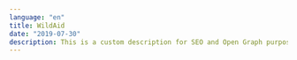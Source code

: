 ```yaml
---
language: "en"
title: WildAid
date: "2019-07-30"
description: This is a custom description for SEO and Open Graph purposes, rather than the default generated excerpt. Simply add a description field to the frontmatter.
---
```


<main>
    <section className="hero">
        <component-hero
            content='{
                "headline": "Be the",
                "headlineAlt": "Pride",
                "subheadline": "Lion populations are in crisis, and you&apos;re the solution.",
                "buttonText": "Help Now",
                "captionText": "Photos by Chris Schmid"
        }'></component-hero>
    </section>
    <section className="population">
        <component-population
            content='{
                "slide1Headline": "Here&apos;s why lions<br/>are in trouble.",
                "slide1Subheadline": "Historic<br/>range",
                "slide1Paragraph": "Historically, lions have occupied almost every part of Africa, today they have disappeared from 94% of this range.",
                "slide2Headline": "Prey numbers are falling.",
                "slide2Title": "bushmeat poaching",
                "slide2Paragraph": "Poaching has severely depleted lions&apos; prey. Lions are also often caught in deadly snares set to illegally trap bushmeat.",
                "slide3Headline": "Humans and lions are in conflict.",
                "slide3Paragraph": "Livestock competes with prey for grazing land. This pushes all predators into closer contact with humans. When livestock is killed, lions are often the first target for revenge killings.",
                "slide4Headline": "Human activity is the biggest threat.",
                "slide4Title": "human encroachment",
                "slide4Paragraph": "With 350,000 people for every wild lion, there is growing competition for resources like land. Wild habitats are increasingly destroyed to make way for farmland.",
                "slide5Headline": "Lions are in crisis.",
                "slide5Subheadline": "Current<br/>range",
                "slide5Paragraph": "In the last 20 years alone, the number of wild lions has fallen by almost half due to these threats.",
                "slide6Headline": "Tanzania has 40% of the world&apos;s remaining lions.",
                "slide6Title": "#bethepride",
                "slide6Paragraph": "60% of Tanzania&apos;s lions still live outside of protected areas. Take action now by scrolling down."
        }'></component-population>
    </section>
    <component-video-feature
        content='{
            "headline": "Video Headline",
            "subheadline": "Subheadline will go here.",
            "paragraph": "Lorem ipsum dolor sit amet, consectetur adipiscing elit. Praesent consequat neque eu nunc semper, at pretium urna accumsan. Etiam et cursus eros, nec faucibus purus. Nullam ullamcorper malesuada mi, eu dictum ligula vulputate et. Maecenas sodales tincidunt pulvinar. In sit amet nulla convallis, bibendum massa gravida, posuere turpis. Vivamus condimentum justo nec mi dictum ornare. Nam fringilla sapien et sapien ornare gravida et sed ligula. Vivamus massa lorem, ullamcorper eget accumsan in, molestie non augue. Curabitur congue nunc eget tristique vestibulum. Aliquam erat volutpat. Aliquam sit amet ornare est. Vestibulum sollicitudin sodales commodo."
    }'></component-video-feature>
    <component-take-action
        content='{
            "headline": "Take",
            "headlineAlt": "Action",
            "subheadline": "The best way to help is to tweet at world leaders, influencers and decision makers to bethepride.",
            "buttonText": "Send Tweet",
            "people": [{
                    "name": "Antonio Guterres 1",
                    "handle": "@antonioguterres",
                    "title": "Secretary-General of the United States",
                    "pic": "person-thumbnail-image-1"
                },
                {
                    "name": "Antonio Guterres 2",
                    "handle": "@antonioguterres",
                    "title": "Secretary-General of the United States",
                    "pic": "person-thumbnail-image-2"
                },
                {
                    "name": "Antonio Guterres 3",
                    "handle": "@antonioguterres",
                    "title": "Secretary-General of the United States",
                    "pic": "person-thumbnail-image-3"
                }
            ]
        }'></component-take-action>
    <component-simba-ni
        content='{
            "headline": "Simba Ni",
            "subheadline": "subheadline",
            "title": "About the People",
            "paragraph": "Lorem ipsum dolor sit amet, consecteaur adipiscing elit. Morbi at leo mauris. Cras varius at ante libero.",
            "personName1": "Asha Mnkeni",
            "personName2": "Asha Mnkeni",
            "personName3": "Asha Mnkeni",
            "personName4": "Asha Mnkeni",
            "personName5": "Asha Mnkeni",
            "personName6": "Asha Mnkeni",
            "personName7": "Asha Mnkeni",
            "personName8": "Asha Mnkeni",
            "personName9": "Asha Mnkeni",
            "personName10": "Asha Mnkeni",
            "personTitle1": "National Park Ranger",
            "personTitle2": "National Park Ranger",
            "personTitle3": "National Park Ranger",
            "personTitle4": "National Park Ranger",
            "personTitle5": "National Park Ranger",
            "personTitle6": "National Park Ranger",
            "personTitle7": "National Park Ranger",
            "personTitle8": "National Park Ranger",
            "personTitle9": "National Park Ranger",
            "personTitle10": "National Park Ranger",
            "personParagraph1": "Lorem ipsum dolor sit amet, consecteaur adipiscing elit. Morbi at leo mauris. Cras varius at ante libero.",
            "personParagraph2": "Lorem ipsum dolor sit amet, consecteaur adipiscing elit. Morbi at leo mauris. Cras varius at ante libero.",
            "personParagraph3": "Lorem ipsum dolor sit amet, consecteaur adipiscing elit. Morbi at leo mauris. Cras varius at ante libero.",
            "personParagraph4": "Lorem ipsum dolor sit amet, consecteaur adipiscing elit. Morbi at leo mauris. Cras varius at ante libero.",
            "personParagraph5": "Lorem ipsum dolor sit amet, consecteaur adipiscing elit. Morbi at leo mauris. Cras varius at ante libero.",
            "personParagraph6": "Lorem ipsum dolor sit amet, consecteaur adipiscing elit. Morbi at leo mauris. Cras varius at ante libero.",
            "personParagraph7": "Lorem ipsum dolor sit amet, consecteaur adipiscing elit. Morbi at leo mauris. Cras varius at ante libero.",
            "personParagraph8": "Lorem ipsum dolor sit amet, consecteaur adipiscing elit. Morbi at leo mauris. Cras varius at ante libero.",
            "personParagraph9": "Lorem ipsum dolor sit amet, consecteaur adipiscing elit. Morbi at leo mauris. Cras varius at ante libero.",
            "personParagraph10": "Lorem ipsum dolor sit amet, consecteaur adipiscing elit. Morbi at leo mauris. Cras varius at ante libero."
    }'></component-simba-ni>
    <component-unsung-heroes
        content='{
            "headline": "Unsung",
            "headlineAlt": "Heroes",
            "subheadline": "Subheadline goes here",
            "personName1": "Asha Mnkeni",
            "personName2": "Asha Mnkeni",
            "personName3": "Asha Mnkeni",
            "personName4": "Asha Mnkeni",
            "personName5": "Asha Mnkeni",
            "personTitle1": "National Park Ranger",
            "personTitle2": "National Park Ranger",
            "personTitle3": "National Park Ranger",
            "personTitle4": "National Park Ranger",
            "personTitle5": "National Park Ranger",
            "paragraph": "Lorem ipsum dolor sit amet, consectetur adipiscing elit. Praesent consequat neque eu nunc semper, at pretium urna accumsan. Etiam et cursus eros, nec faucibus purus. Nullam ullamcorper malesuada mi, eu dictum ligula vulputate et. Maecenas sodales tincidunt pulvinar. In sit amet nulla convallis, bibendum massa gravida, posuere turpis. Vivamus condimentum justo nec mi dictum ornare. Nam fringilla sapien et sapien ornare gravida et sed ligula. Vivamus massa lorem, ullamcorper eget accumsan in, molestie non augue. Curabitur congue nunc eget tristique vestibulum. Aliquam erat volutpat. Aliquam sit amet ornare est. Vestibulum sollicitudin sodales commodo."
    }'></component-unsung-heroes>
    <component-lion-life
        content='{
            "headline": "Lion in Your Life",
            "paragraph": "Lorem ipsum dolor sit amet, consectetur adipiscing elit. Praesent consequat neque eu nunc semper, at pretium urna accumsan. Etiam et cursus eros, nec faucibus purus.",
            "exhibitionHeadline": "Lion in Your Life",
            "exhibitionParagraph": "Lorem ipsum dolor sit amet, consectetur adipiscing elit. Praesent consequat neque eu nunc semper, at pretium urna accumsan. Etiam et cursus eros, nec faucibus purus.",
            "caption1": "Lorem ipsum dolor sit amet, consectetur adipiscing elit.",
            "caption2": "Lorem ipsum dolor sit amet, consectetur adipiscing elit.",
            "caption3": "Lorem ipsum dolor sit amet, consectetur adipiscing elit.",
            "title1": "Dar Es Salaam",
            "title2": "Dar Es Salaam",
            "infoWhen1": "When",
            "infoWhen2": "When",
            "infoWhere1": "Where",
            "infoWhere2": "Where",
            "infoMore1": "More info",
            "infoMore2": "More info"
    }'></component-lion-life>
    <component-instagram-feed></component-instagram-feed>
    <component-media
        content='{
            "headlinePortraitPhoto": "Press Headline with Vertical Photo Can Go in this Block",
            "headlineNoPhoto": "Press Headline with Vertical Photo Can Go in this Block",
            "headlineLandscapePhoto": "Press Headline with Vertical Photo Can Go in this Block",
            "headlineSquarePhoto": "Press Headline with Vertical Photo Can Go in this Block",
            "linkText": "Read More",
            "buttonText": "View More",
            "headlineLearn": "To Learn More",
            "headlinePartners": "Partners",
            "mediaLinkText1": "Media link 1",
            "mediaLinkText2": "Media link 2",
            "mediaLinkText3": "Media link 3",
            "mediaLinkText4": "Media link 4",
            "liveLinkText": "Let lions live report"
    }'></component-media>
</main>
<footer>
    <component-footer
        content='{
            "linkTitle1": "About the Crisis",
            "linkTitle2": "How to Help",
            "linkTitle3": "Simba Ni",
            "linkTitle4": "Unsung Heroes",
            "linkTitle5": "Lion in Your Life",
            "linkTitle6": "Media",
            "linkTitle7": "Partners",
            "contactTitle": "Contact"
    }'></component-footer>
</footer>


